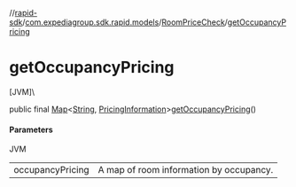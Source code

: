 //[rapid-sdk](../../../index.md)/[com.expediagroup.sdk.rapid.models](../index.md)/[RoomPriceCheck](index.md)/[getOccupancyPricing](get-occupancy-pricing.md)

# getOccupancyPricing

[JVM]\

public final [Map](https://docs.oracle.com/javase/8/docs/api/java/util/Map.html)&lt;[String](https://docs.oracle.com/javase/8/docs/api/java/lang/String.html), [PricingInformation](../-pricing-information/index.md)&gt;[getOccupancyPricing](get-occupancy-pricing.md)()

#### Parameters

JVM

| | |
|---|---|
| occupancyPricing | A map of room information by occupancy. |
